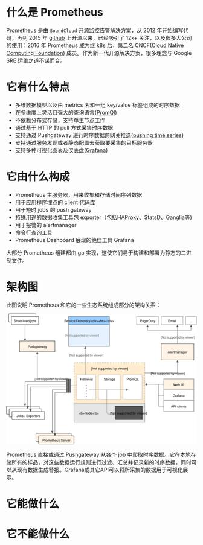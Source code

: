 # 什么是 Prometheus

[Prometheus](https://prometheus.io/) 是由 `SoundCloud` 开源监控告警解决方案，从 2012 年开始编写代码，再到 2015 年 [github](https://github.com/prometheus/prometheus) 上开源以来，已经吸引了 12k+ 关注，以及很多大公司的使用；2016 年 Prometheus 成为继 k8s 后，第二名 CNCF([Cloud Native Computing Foundation](https://cncf.io/)) 成员。作为新一代开源解决方案，很多理念与 Google SRE 运维之道不谋而合。

# 它有什么特点

+ 多维数据模型以及由 metrics 名和一组 key/value 标签组成的时序数据
+ 在多维度上灵活且强大的查询语言([PromQl](https://prometheus.io/docs/querying))
+ 不依赖分布式存储，支持单主节点工作
+ 通过基于 HTTP 的 pull 方式采集时序数据
+ 支持通过 Pushgateway 进行时序数据跨网关推送([pushing time series](https://prometheus.io/docs/instrumenting/pushing/))
+ 支持通过服务发现或者静态配置去获取要采集的目标服务器
+ 支持多种可视化图表及仪表盘([Grafana](https://grafana.com/))

# 它由什么构成

+ Prometheus 主服务器，用来收集和存储时间序列数据
+ 用于应用程序埋点的 client 代码库
+ 用于短时 jobs 的 push gateway
+ 特殊用途的数据收集工具包 exporter（包括HAProxy、StatsD、Ganglia等)
+ 用于报警的 alertmanager
+ 命令行查询工具
+ Prometheus Dashboard 展现的绝佳工具 Grafana

大部分 Prometheus 组建都由 go 实现，这使它们易于构建和部署为静态的二进制文件。

# 架构图

此图说明 Prometheus 和它的一些生态系统组成部分的架构关系：

![Architecture](_images/prometheus_arch.svg)

Prometheus 直接或通过 Pushgateway 从各个 job 中爬取时序数据。它在本地存储所有的样品，对这些数据运行规则进行过滤、汇总并记录新的时序数据，同时可以从现有数据生成警报。Grafana或其它API可以将所采集的数据用于可视化展示。

# 它能做什么

# 它不能做什么